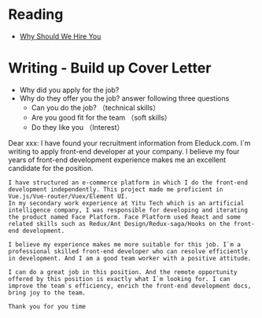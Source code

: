 # Reading

- [Why Should We Hire You](https://novoresume.com/career-blog/why-should-we-hire-you-best-answers)

# Writing - Build up Cover Letter

-  Why did you apply for the job? 
-  Why do they offer you the job? answer following three questions
      - Can you do the job?   （technical skills）
      - Are you good fit for the team  （soft skills）
      - Do they like you   （Interest）

Dear xxx:
	I have found your recruitment information from Eleduck.com. I`m writing to apply front-end developer at your company. I believe my four years of front-end development experience makes me an excellent candidate for the position.
	
	I have structured an e-commerce platform in which I do the front-end development independently. This project made me proficient in Vue.js/Vue-router/Vuex/Element UI.
	In my secondary work experience at Yitu Tech which is an artificial intelligence company, I was responsible for developing and iterating the product named Face Platform. Face Platform used React and some related skills such as Redux/Ant Design/Redux-saga/Hooks on the front-end development.
	
	I believe my experience makes me more suitable for this job. I`m a professional skilled front-end developer who can resolve efficiently in development. And I am a good team worker with a positive attitude.
	
	I can do a great job in this position. And the remote opportunity offered by this position is exactly what I`m looking for. I can improve the team`s efficiency, enrich the front-end development docs, bring joy to the team.
	
	Thank you for you time


